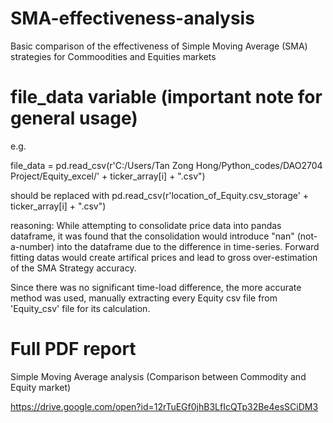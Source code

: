 # SMA-effectiveness-analysis
Basic comparison of the effectiveness of Simple Moving Average (SMA) strategies for Commoodities and Equities markets 

# file_data variable (important note for general usage)
e.g. 

file_data = pd.read_csv(r'C:/Users/Tan Zong Hong/Python_codes/DAO2704 Project/Equity_excel/' + ticker_array[i] + ".csv")

should be replaced with pd.read_csv(r'location_of_Equity.csv_storage' + ticker_array[i] + ".csv")

reasoning:
While attempting to consolidate price data into pandas dataframe, it was found that the consolidation would introduce 
"nan" (not-a-number) into the dataframe due to the difference in time-series. Forward fitting datas would create artifical 
prices and lead to gross over-estimation of the SMA Strategy accuracy.

Since there was no significant time-load difference, the more accurate method was used, manually extracting every Equity csv 
file from 'Equity_csv' file for its calculation.

# Full PDF report 
Simple Moving Average analysis (Comparison between Commodity and Equity market)

https://drive.google.com/open?id=12rTuEGf0jhB3LfIcQTp32Be4esSCiDM3 
